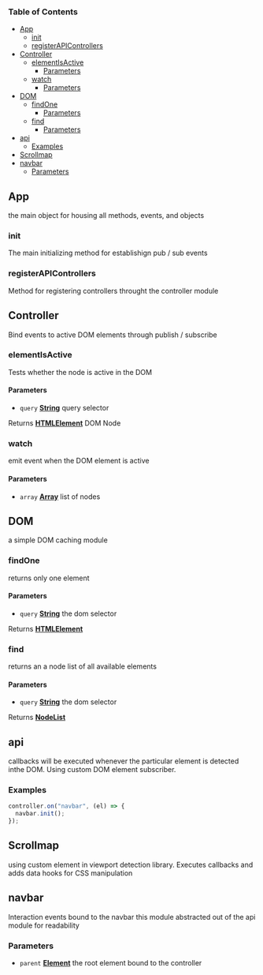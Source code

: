 <!-- Generated by documentation.js. Update this documentation by updating the source code. -->

### Table of Contents

-   [App][1]
    -   [init][2]
    -   [registerAPIControllers][3]
-   [Controller][4]
    -   [elementIsActive][5]
        -   [Parameters][6]
    -   [watch][7]
        -   [Parameters][8]
-   [DOM][9]
    -   [findOne][10]
        -   [Parameters][11]
    -   [find][12]
        -   [Parameters][13]
-   [api][14]
    -   [Examples][15]
-   [Scrollmap][16]
-   [navbar][17]
    -   [Parameters][18]

## App

the main object for housing all
methods, events, and objects

### init

The main initializing method for
establishign pub / sub events

### registerAPIControllers

Method for registering controllers
throught the controller module

## Controller

Bind events to active DOM elements
through publish / subscribe

### elementIsActive

Tests whether the node is active in the DOM

#### Parameters

-   `query` **[String][19]** query selector

Returns **[HTMLElement][20]** DOM Node

### watch

emit event when the DOM element is active

#### Parameters

-   `array` **[Array][21]** list of nodes

## DOM

a simple DOM caching module

### findOne

returns only one element

#### Parameters

-   `query` **[String][19]** the dom selector

Returns **[HTMLElement][20]** 

### find

returns an a node list of all available elements

#### Parameters

-   `query` **[String][19]** the dom selector

Returns **[NodeList][22]** 

## api

callbacks will be executed whenever the particular element is 
detected inthe DOM. Using custom DOM element subscriber.

### Examples

```javascript
controller.on("navbar", (el) => {
  navbar.init();
});
```

## Scrollmap

using custom element in viewport detection library. 
Executes callbacks and adds data hooks for 
CSS manipulation

## navbar

Interaction events bound to the navbar
this module abstracted out of the api
module for readability

### Parameters

-   `parent` **[Element][23]** the root element bound to the controller

[1]: #app

[2]: #init

[3]: #registerapicontrollers

[4]: #controller

[5]: #elementisactive

[6]: #parameters

[7]: #watch

[8]: #parameters-1

[9]: #dom

[10]: #findone

[11]: #parameters-2

[12]: #find

[13]: #parameters-3

[14]: #api

[15]: #examples

[16]: #scrollmap

[17]: #navbar

[18]: #parameters-4

[19]: https://developer.mozilla.org/docs/Web/JavaScript/Reference/Global_Objects/String

[20]: https://developer.mozilla.org/docs/Web/HTML/Element

[21]: https://developer.mozilla.org/docs/Web/JavaScript/Reference/Global_Objects/Array

[22]: https://developer.mozilla.org/docs/Web/API/NodeList

[23]: https://developer.mozilla.org/docs/Web/API/Element
